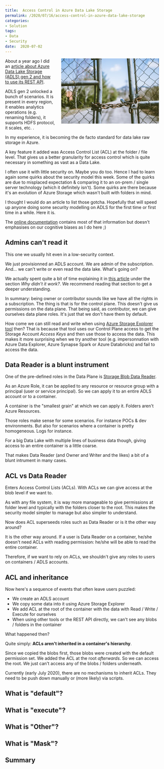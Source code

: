 ```yaml
---
title:  Access Control in Azure Data Lake Storage
permalink: /2020/07/16/access-control-in-azure-data-lake-storage
categories:
- Solution
tags:
- Data
- Security
date:  2020-07-02
---
```

<img style="float:right;padding-left:20px;" title="From pexels.com" src="/assets/posts/2020/3/access-control-in-azure-data-lake-storage/fence.jpg" />

About a year ago I did an [article about Azure Data Lake Storage (ADLS) gen 2 and how to use its REST API](https://vincentlauzon.com/2019/05/15/how-to-use-azure-data-lake-storage-rest-api/).

ADLS gen 2 unlocked a bunch of scenarios.  It is present in every region, it enables analytics operations (e.g. renaming folders), it supports HDFS protocol, it scales, etc.  .

In my experience, it is becoming the de facto standard for data lake raw storage in Azure.

A key feature it added was Access Control List (ACL) at the folder / file level.  That gives us a better granularity for access control which is quite necessary in something as vast as a Data Lake.

I often use it with little security on.  Maybe you do too.  Hence I had to learn again some quirks about the security model this week.  Some of the quirks are due to misplaced expectation & comparing it to an on-prem / single server technology (which it definitely isn't).  Some quirks are there because it's an evolution of Azure Storage which wasn't built with folders in mind.

I thought I would do an article to list those gotcha.  Hopefully that will speed up anyone doing some security modelling on ADLS for the first time or first time in a while.  Here it is.

The [online documentation](https://docs.microsoft.com/en-us/azure/storage/blobs/data-lake-storage-access-control) contains most of that information but doesn't emphasises on our cognitive biases as I do here ;)

## Admins can't read it

This one we usually hit even in a low-security context.

We just provisionned an ADLS account.  We are admin of the subscription.  And...  we can't write or even read the data lake.  What's going on?

We actually spent quite a bit of time explaining it in [this article](/2020/02/27/impersonating-user-in-adls-with-kusto) under the section *Why didn’t it work?*.  We recommend reading that section to get a deeper understanding.

In summary:  being owner or contributor sounds like we have all the rights in a subscription.  The thing is that is for the control plane.  This doesn't give us permissions on the data plane.  That being said, as contributor, we can give ourselves data plane roles.  It's just that we don't have them by default.

How come we can still read and write when using [Azure Storage Explorer tool](https://azure.microsoft.com/en-us/features/storage-explorer/) then?  That is because that tool uses our Control Plane access to get the Storage Account *Access Keys* and then use those to access the data.  This makes it more surprising when we try another tool (e.g. impersonnation with Azure Data Explorer, Azure Synapse Spark or Azure Databricks) and fail to access the data.

## Data Reader is a blunt instrument

One of the pre-defined roles in the Data Plane is [Storage Blob Data Reader](https://docs.microsoft.com/en-us/azure/role-based-access-control/built-in-roles#storage-blob-data-reader).

As an Azure Role, it can be applied to any resource or resource group with a principal (user or service principal).  So we can apply it to an entire ADLS account or to a container.

A container is the "smallest grain" at which we can apply it.  Folders aren't Azure Resources.

Those roles make sense for some scenarios.  For instance POCs & dev environments.  But also for scenarios where a container is pretty homogeneous.  Logs for instance.

For a big Data Lake with multiple lines of business data though, giving access to an entire container is a little coarse.

That makes Data Reader (and Owner and Writer and the likes) a bit of a blunt intrument in many cases.

## ACL vs Data Reader

Enters Access Control Lists (ACLs).  With ACLs we can give access at the blob level if we want to.

As with any file system, it is way more manageable to give permissions at folder level and typically with the folders closer to the root.  This makes the security model simpler to manage but also simpler to understand.

Now does ACL superseeds roles such as Data Reader or is it the other way around?

It is the other way around.  If a user is Data Reader on a container, he/she doesn't need ACLs with reading permission:  he/she will be able to read the entire container.

Therefore, if we want to rely on ACLs, we shouldn't give any roles to users on containers / ADLS accounts.

## ACL and inheritance

Now here's a sequence of events that often leave users puzzled:

* We create an ADLS account
* We copy some data into it using Azure Storage Explorer
* We add ACL at the root of the container with the data with Read / Write / Execute for ourselves
* When using other tools or the REST API directly, we can't see any blobs / folders in the container

What happened then?

Quite simply:  **ACLs aren't inherited in a container's hierarchy**.

Since we copied the blobs first, those blobs were created with the default permission set.  We added the ACL at the root *afterwards*.  So we can access the root.  We just can't access any of the blobs / folders underneath.

Currently (early July 2020), there are no mechanisms to inherit ACLs.  They need to be push down manually or (more likely) via scripts.

## What is "default"?



## What is "execute"?

## What is "Other"?

## What is "Mask"?

## Summary